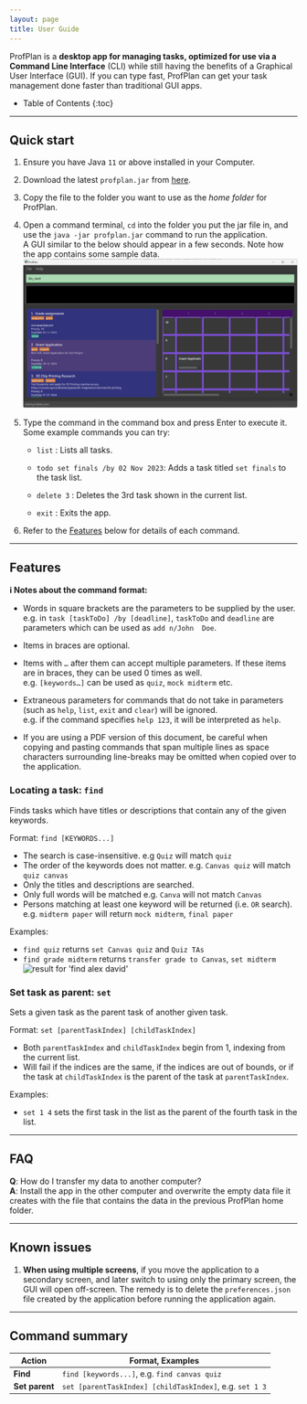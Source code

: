 ```yaml
---
layout: page
title: User Guide
---
```


ProfPlan is a **desktop app for managing tasks, optimized for use via a Command Line Interface** (CLI) while still 
having the benefits of a Graphical User Interface (GUI). If you can type fast, ProfPlan can get your task management 
done faster than traditional GUI apps.

* Table of Contents
{:toc}

--------------------------------------------------------------------------------------------------------------------

## Quick start

1. Ensure you have Java `11` or above installed in your Computer.

1. Download the latest `profplan.jar` from [here](https://github.com/AY2324S1-CS2103T-W15-1/tp/releases).

1. Copy the file to the folder you want to use as the _home folder_ for ProfPlan.

1. Open a command terminal, `cd` into the folder you put the jar file in, and use the `java -jar profplan.jar` 
   command to run the application.<br>
   A GUI similar to the below should appear in a few seconds. Note how the app contains some sample data.<br>
   ![Ui](images/Ui.png)

1. Type the command in the command box and press Enter to execute it.<br>
   Some example commands you can try:

   * `list` : Lists all tasks.

   * `todo set finals /by 02 Nov 2023`: Adds a task titled `set finals` to the task list.

   * `delete 3` : Deletes the 3rd task shown in the current list.

   * `exit` : Exits the app.

1. Refer to the [Features](#features) below for details of each command.

--------------------------------------------------------------------------------------------------------------------

## Features

<div markdown="block" class="alert alert-info">

**:information_source: Notes about the command format:**<br>

* Words in square brackets are the parameters to be supplied by the user.<br>
  e.g. in `task [taskToDo] /by [deadline]`, `taskToDo` and `deadline` are parameters which can be used as `add n/John 
  Doe`.

* Items in braces are optional.<br>

* Items with `…` after them can accept multiple parameters. If these items are in braces, they can be used 0 times 
  as well.<br>
  e.g. `[keywords…]` can be used as `quiz`, `mock midterm` etc.

* Extraneous parameters for commands that do not take in parameters (such as `help`, `list`, `exit` and `clear`) will be ignored.<br>
  e.g. if the command specifies `help 123`, it will be interpreted as `help`.

* If you are using a PDF version of this document, be careful when copying and pasting commands that span multiple lines as space characters surrounding line-breaks may be omitted when copied over to the application.
</div>

### Locating a task: `find`

Finds tasks which have titles or descriptions that contain any of the given keywords.

Format: `find [KEYWORDS...]`

* The search is case-insensitive. e.g `Quiz` will match `quiz`
* The order of the keywords does not matter. e.g. `Canvas quiz` will match `quiz canvas`
* Only the titles and descriptions are searched.
* Only full words will be matched e.g. `Canva` will not match `Canvas`
* Persons matching at least one keyword will be returned (i.e. `OR` search).
  e.g. `midterm paper` will return `mock midterm`, `final paper`

Examples:
* `find quiz` returns `set Canvas quiz` and `Quiz TAs`
* `find grade midterm` returns `transfer grade to Canvas`, `set midterm`<br>
  ![result for 'find alex david'](images/findAlexDavidResult.png)

### Set task as parent: `set`

Sets a given task as the parent task of another given task.

Format: `set [parentTaskIndex] [childTaskIndex]`

* Both `parentTaskIndex` and `childTaskIndex` begin from 1, indexing from the current list.
* Will fail if the indices are the same, if the indices are out of bounds, or if the task at `childTaskIndex` is the 
  parent of the task at `parentTaskIndex`.

Examples:
* `set 1 4` sets the first task in the list as the parent of the fourth task in the list.

--------------------------------------------------------------------------------------------------------------------

## FAQ

**Q**: How do I transfer my data to another computer?<br>
**A**: Install the app in the other computer and overwrite the empty data file it creates with the file that 
contains the data in the previous ProfPlan home folder.

--------------------------------------------------------------------------------------------------------------------

## Known issues

1. **When using multiple screens**, if you move the application to a secondary screen, and later switch to using only the primary screen, the GUI will open off-screen. The remedy is to delete the `preferences.json` file created by the application before running the application again.

--------------------------------------------------------------------------------------------------------------------

## Command summary

| Action         | Format, Examples                                         |
|----------------|----------------------------------------------------------|
| **Find**       | `find [keywords...]`, e.g. `find canvas quiz`            |
| **Set parent** | `set [parentTaskIndex] [childTaskIndex]`, e.g. `set 1 3` |
